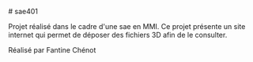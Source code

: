 #   s a e 4 0 1 

Projet réalisé dans le cadre d'une sae en MMI. Ce projet présente un site internet qui permet de déposer des fichiers 3D afin de le consulter.

Réalisé par Fantine Chénot
